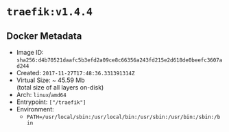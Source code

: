 # `traefik:v1.4.4`

## Docker Metadata

- Image ID: `sha256:d4b70521daafc5b3efd2a09ce8c66356a243fd215e2d618de0beefc3607ad244`
- Created: `2017-11-27T17:48:36.331391314Z`
- Virtual Size: ~ 45.59 Mb  
  (total size of all layers on-disk)
- Arch: `linux`/`amd64`
- Entrypoint: `["/traefik"]`
- Environment:
  - `PATH=/usr/local/sbin:/usr/local/bin:/usr/sbin:/usr/bin:/sbin:/bin`
